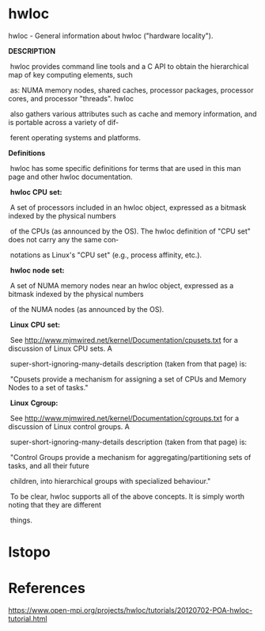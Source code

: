 # hwloc







 hwloc - General information about hwloc ("hardware locality").



**DESCRIPTION**

​    hwloc provides command line tools and a C API to obtain the hierarchical map of key computing elements, such

​    as: NUMA memory nodes, shared caches, processor packages, processor cores, and processor "threads".  hwloc

​    also gathers various attributes such as cache and memory information, and is portable across a variety of dif‐

​    ferent operating systems and platforms.



**Definitions**

​    hwloc has some specific definitions for terms that are used in this man page and other hwloc documentation.



​    **hwloc** **CPU** **set:**

​      A set of processors included in an hwloc object, expressed as a bitmask indexed by the physical numbers

​      of the CPUs (as announced by the OS). The hwloc definition of "CPU set" does not carry any the same con‐

​      notations as Linux's "CPU set" (e.g., process affinity, etc.).



​    **hwloc** **node** **set:**

​      A set of NUMA memory nodes near an hwloc object, expressed as a bitmask indexed by the physical numbers

​      of the NUMA nodes (as announced by the OS).



​    **Linux** **CPU** **set:**

​      See http://www.mjmwired.net/kernel/Documentation/cpusets.txt for a discussion of Linux CPU sets. A

​      super-short-ignoring-many-details description (taken from that page) is:



​       "Cpusets provide a mechanism for assigning a set of CPUs and Memory Nodes to a set of tasks."



​    **Linux** **Cgroup:**

​      See http://www.mjmwired.net/kernel/Documentation/cgroups.txt for a discussion of Linux control groups. A

​      super-short-ignoring-many-details description (taken from that page) is:



​       "Control Groups provide a mechanism for aggregating/partitioning sets of tasks, and all their future

​      children, into hierarchical groups with specialized behaviour."



​    To be clear, hwloc supports all of the above concepts. It is simply worth noting that they are different

​    things.









# lstopo











# References



https://www.open-mpi.org/projects/hwloc/tutorials/20120702-POA-hwloc-tutorial.html
